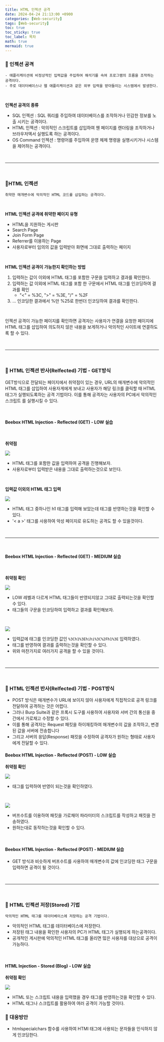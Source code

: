 ```yaml
---
title: HTML 인젝션 공격
date: 2024-04-24 21:13:00 +0900
categories: [Web-security]
tags: [Web-security]
toc: true
toc_sticky: true
toc_label: 목차
math: true
mermaid: true
---
```


### 📌 인젝션 공격

    - 애플리케이션에 비정상적인 입력값을 주입하여 해석기를 속여 프로그램의 흐름을 조작하는 공격이다.
    - 주로 데이터베이스나 웹 애플리케이션과 같은 외부 입력을 받아들이는 시스템에서 발생한다.

<br>

**인젝션 공격의 종류**
- SQL 인젝션 : SQL 쿼리를 주입하여 데이터베이스를 조작하거나 민감한 정보를 노출 시키는 공격이다.
- HTML 인젝션 : 악의적인 스크립트를 삽입하여 웬 페이지를 렌더링을 조작하거나 브라우저엑서 실행도록 하는 공격이다.
- OS Command 인젝션 : 명령어를 주입하여 운영 체제 명령을 실행시키거나 시스템을 제어하는 공격이다.

<br>

---

<br>

### 📌HTML 인젝션

    취약한 매개변수에 악의적인 HTML 코드를 삽입하는 공격이다.

<br>

**HTML 인젝션 공격에 취약한 페이지 유형**
- HTML을 지원하는 게시판
- Search Page
- Join Form Page
- Referrer를 이용하는 Page
- 사용자로부터 임의의 값을 입력받아 화면에 그대로 출력하는 페이지

<br>

**HTML 인젝션 공격이 가능한지 확인하는 방법**
1. 입력하는 값이 이외에 HTML 태그를 포함한 구문을 입력하고 결과를 확인한다.
2. 입력하는 값 이외에 HTML 태그를 포함 한 구문에서 HTML 태그를 인코딩하여 결과를 확인
   - "<" = %3C,  ">" = %3E, "/" = %2F
3. ... 인코딩한 결과에서 %만 %25로 한번더 인코딩하여 결과를 확인한다.

<br>

인젝션 공격이 가능한 페이지를 확인하면 공격자는 사용자가 연결을 요청한 페이지에 HTML 태그를 삽입하여 의도하지 않은 내용을 보게하거나 악의적인 사이트에 연결하도록 할 수 있다.

<br>

---

<br>

### 📌 HTML 인젝션 반사(Relfected) 기법 - GET방식

GET방식으로 전달되는 페이지에서 취약점이 있는 경우, URL의 매개변수에 악의적인 HTML 태그를 삽입하여 사용자게에게 보내고
사용자가 해당 링크를 클릭할 때 HTML 태그가 실행되도록하는 공격 기법이다. 이를 통해 공격자는 사용자의 PC에서 악의적인 스크립트
를 실행시킬 수 있다.

<br>

#### Beebox HTML Injection - Reflected (GET) - LOW 실습

<br>

**취약점**

![](../../../../assets/img/2024-04-24-21-32-18.png)

-  HTML 태그를 포함한 값을 입력하여 공격을 진행해보자. 
- 사용자로부터 입력받은 내용을 그대로 출력하는것으로 보인다.

<br>

**입력값 이외의 HTML 태그 입력**

![](../../../../assets/img/2024-04-24-21-34-03.png)
- HTML 태그 중하나인 h1 태그를 입력해 보았는데 태그를 반영하는것을 확인할 수 있다.
- '< a >' 태그를 사용하여 악성 페이지로 유도하는 공격도 할 수 있을것이다.

<br>

---

<br>

#### Beebox HTML Injection - Reflected (GET) - MEDIUM 실습

<br>

**취약점 확인**

![](../../../../assets/img/2024-04-24-21-43-45.png)

- LOW 레벨과 다르게  HTML 태그들이 반영되지않고 그대로 출력되는것을 확인할 수 있다.
- 태그들의 구문을 인코딩하여 입력하고 결과를 확인해보자.

<br>

![](../../../../assets/img/2024-04-24-21-42-52.png)
- 입력값에 태그를 인코딩한 값인 `%3Ch1%3Ehihi%3C%2Fh1%3E` 입력하였다.
- 태그를 반영하여 결과를 출력하는것을 확인할 수 있다.
- 위와 마찬가지로 여러가지 공격을 할 수 있을 것이다.

<br>

---

<br>

### 📌 HTML 인젝션 반사(Relfected) 기법 - POST방식

- POST 방식은 매개변수가 URL에 보이지 않아 사용자에게 직접적으로 공격 링크를 전달하여 공격하는 것은 어렵다.
- 그러나 Burp Suite과 같은 프록시 도구를 사용하여 사용자와 서버 간의 통신을 중간에서 가로채고 수정할 수 있다.
- 이를 통해 공격자는 Request 패킷을 하이재킹하여 매개변수의 값을 조작하고, 변경된 값을 서버에 전송합니다
- 그리고 서버의 응답(Response) 패킷을 수정하여 공격자가 원하는 형태로 사용자에게 전달할 수 있다.


#### Beebox HTML Injection - Reflected (POST) - LOW 실습

**취약점 확인**

![](../../../../assets/img/2024-04-24-21-57-34.png)
- 태그를 입력하여 반영이 되는것을 확인하였다.

<br>

![](../../../../assets/img/2024-04-24-21-57-01.png)
- 버프수트를 이용하여 패킷을 가로채어 파라미터의 스크립트를 작성하고 패킷을 전송하였다.
- 원하는대로 동작하는것을 확인할 수 있다.

<br>

#### Beebox HTML Injection - Reflected (POST) -  MEDIUM 실습
- GET 방식과 비슷하게 버프수트를 사용하여 매개변수의 값에 인코딩한 태그 구문을 입력하면 공격이 될 것이다.

<br>

---

<br>

### 📌 HTML 인젝션 저장(Stored) 기법

    악의적인 HTML 태그를 데이터베이스에 저장하는 공격 기법이다.

- 악의적인 HTML 태그를 데이터베이스에 저장한다.
- 저장된 태그 내용을 확인한 사용자의 PC가 HTML 태그가 실행되게 하는공격이다.
- 공개적인 게시판에 악의적인 HTML 태그를 올리면 많은 사용자를 대상으로 공격이 가능하다.

<br>

#### HTML Injection - Stored (Blog) - LOW 실습

**취약점 확인**

![](../../../../assets/img/2024-04-24-22-07-23.png)
- HTML 또는 스크립트 내용을 입력했을 경우 태그를 반영하는것을 확인할 수 있다.
- HTML 태그나 스크립트를 활용하여 여러 공격이 가능할 것이다.

### 📌 대응방안
- htmlspecialchars 함수를 사용하여 HTMl 태그에 사용되는 문자들을 인식하지 않게 인코딩한다.
